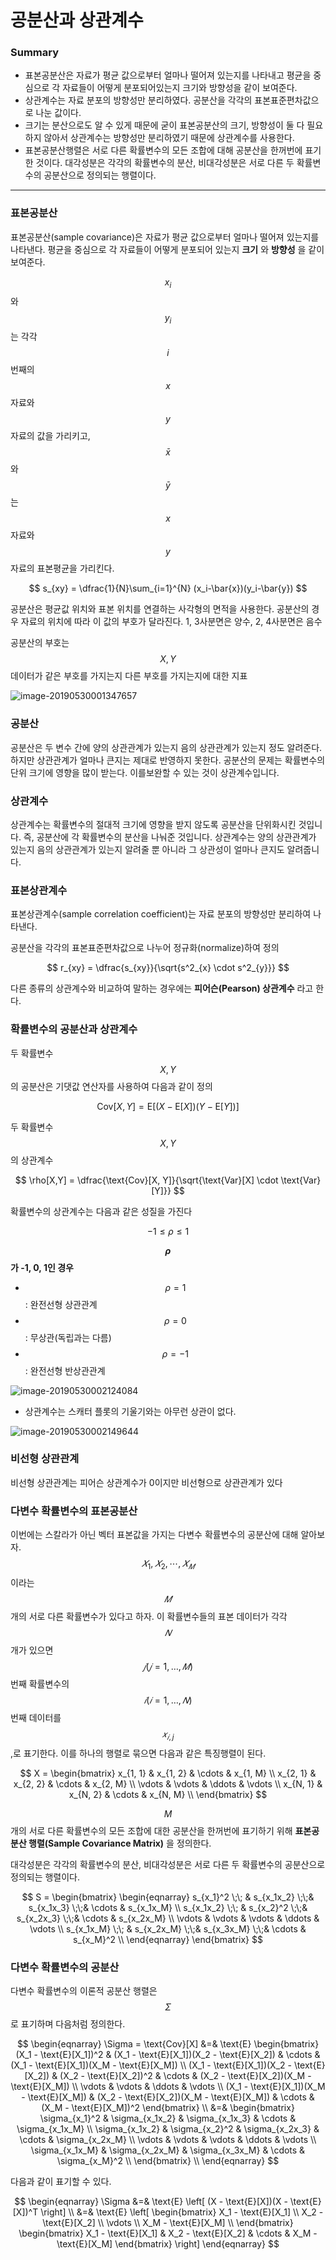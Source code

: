 <script> MathJax.Hub.Queue(["Typeset",MathJax.Hub]); </script>

# 공분산과 상관계수

### Summary

- 표본공분산은 자료가 평균 값으로부터 얼마나 떨어져 있는지를 나타내고 평균을 중심으로 각 자료들이 어떻게 분포되어있는지 크기와 방향성을 같이 보여준다. 
- 상관계수는 자료 분포의 방향성만 분리하였다. 공분산을 각각의 표본표준편차값으로 나눈 값이다. 
- 크기는 분산으로도 알 수 있게 때문에 굳이 표본공분산의 크기, 방향성이 둘 다 필요하지 않아서 상관계수는 방향성만 분리하였기 때문에 상관계수를 사용한다. 
- 표본공분산행렬은 서로 다른 확률변수의 모든 조합에 대해 공분산을 한꺼번에 표기한 것이다. 대각성분은 각각의 확률변수의 분산, 비대각성분은 서로 다른 두 확률변수의 공분산으로 정의되는 행렬이다.
_____________

### 표본공분산

표본공분산(sample covariance)은 자료가 평균 값으로부터 얼마나 떨어져 있는지를 나타낸다. 평균을 중심으로 각 자료들이 어떻게 분포되어 있는지 **크기** 와 **방향성** 을 같이 보여준다.

$$x_i$$ 와 $$y_i$$ 는 각각 $$i$$ 번째의 $$x$$ 자료와 $$y$$ 자료의 값을 가리키고, $$\bar x$$ 와 $$\bar y$$ 는 $$x$$ 자료와 $$y$$ 자료의 표본평균을 가리킨다. 

$$
s_{xy} = \dfrac{1}{N}\sum_{i=1}^{N} (x_i-\bar{x})(y_i-\bar{y})
$$

공분산은 평균값 위치와 표본 위치를 연결하는 사각형의 면적을 사용한다. 공분산의 경우 자료의 위치에 따라 이 값의 부호가 달라진다. 1, 3사분면은 양수, 2, 4사분면은 음수

공분산의 부호는 $$X, Y$$ 데이터가 같은 부호를 가지는지 다른 부호를 가지는지에 대한 지표

![image-20190530001347657](../../../resource/img/image-20190530001347657.png)

### 공분산
공분산은 두 변수 간에 양의 상관관계가 있는지 음의 상관관계가 있는지 정도 알려준다. 하지만 상관관계가 얼마나 큰지는 제대로 반영하지 못한다. 
공분산의 문제는 확률변수의 단위 크기에 영향을 많이 받는다. 이를보완할 수 있는 것이 상관계수입니다. 

### 상관계수
상관계수는 확률변수의 절대적 크기에 영향을 받지 않도록 공분산을 단위화시킨 것입니다. 즉, 공분산에 각 확률변수의 분산을 나눠준 것입니다. 
상관계수는 양의 상관관계가 있는지 음의 상관관계가 있는지 알려줄 뿐 아니라 그 상관성이 얼마나 큰지도 알려줍니다. 

### 표본상관계수

표본상관계수(sample correlation coefficient)는 자료 분포의 방향성만 분리하여 나타낸다. 

공분산을 각각의 표본표준편차값으로 나누어 정규화(normalize)하여 정의

$$
r_{xy} = \dfrac{s_{xy}}{\sqrt{s^2_{x} \cdot s^2_{y}}}
$$

다른 종류의 상관계수와 비교하여 말하는 경우에는 **피어슨(Pearson) 상관계수** 라고 한다.


### 확률변수의 공분산과 상관계수

두 확률변수 $$X , Y$$ 의 공분산은 기댓값 연산자를 사용하여 다음과 같이 정의

$$
\text{Cov}[X, Y] = \text{E}[(X - \text{E}[X])(Y - \text{E}[Y])]
$$

두 확률변수 $$X, Y$$ 의 상관계수

$$
\rho[X,Y] =  \dfrac{\text{Cov}[X, Y]}{\sqrt{\text{Var}[X] \cdot \text{Var}[Y]}}
$$

확률변수의 상관계수는 다음과 같은 성질을 가진다

$$
-1 \leq \rho \leq 1
$$

**$$\rho$$ 가 -1, 0, 1인 경우**

- $$\rho = 1$$ : 완전선형 상관관계
- $$\rho = 0 $$ : 무상관(독립과는 다름) 
- $$\rho = -1$$ : 완전선형 반상관관계 

![image-20190530002124084](../../../resource/img/image-20190530002124084.png)

- 상관계수는 스캐터 플롯의 기울기와는 아무런 상관이 없다.

![image-20190530002149644](../../../resource/img/image-20190530002149644.png)

### 비선형 상관관계

비선형 상관관계는 피어슨 상관계수가 0이지만 비선형으로 상관관계가 있다

### 다변수 확률변수의 표본공분산

이번에는 스칼라가 아닌 벡터 표본값을 가지는 다변수 확률변수의 공분산에 대해 알아보자. $$𝑋_1,𝑋_2,⋯,𝑋_𝑀$$이라는 $$𝑀$$개의 서로 다른 확률변수가 있다고 하자. 이 확률변수들의 표본 데이터가 각각 $$𝑁$$개가 있으면 $$𝑗(𝑗=1,…,𝑀)$$번째 확률변수의 $$𝑖(𝑖=1,…,𝑁)$$번째 데이터를 $$𝑥_{𝑖,j}$$,로 표기한다. 이를 하나의 행렬로 묶으면 다음과 같은 특징행렬이 된다.

$$
X = 
\begin{bmatrix}
x_{1, 1} & x_{1, 2} & \cdots   & x_{1, M} \\
x_{2, 1} & x_{2, 2} & \cdots   & x_{2, M} \\
\vdots   & \vdots   & \ddots   & \vdots   \\
x_{N, 1} & x_{N, 2} & \cdots   & x_{N, M} \\
\end{bmatrix}
$$

$$M$$ 개의 서로 다른 확률변수의 모든 조합에 대한 공분산을 한꺼번에 표기하기 위해 **표본공분산 행렬(Sample Covariance Matrix)** 을 정의한다. 

대각성분은 각각의 확률변수의 분산, 비대각성분은 서로 다른 두 확률변수의 공분산으로 정의되는 행렬이다.

$$
S =
\begin{bmatrix}
\begin{eqnarray}
s_{x_1}^2     \;\;  &  s_{x_1x_2} \;\;&  s_{x_1x_3} \;\;&  \cdots &  s_{x_1x_M} \\
s_{x_1x_2}   \;\;    &  s_{x_2}^2 \;\;&  s_{x_2x_3} \;\;&  \cdots &  s_{x_2x_M} \\
\vdots       &  \vdots &  \vdots &  \ddots &  \vdots \\
s_{x_1x_M}   \;\;    &  s_{x_2x_M} \;\;&  s_{x_3x_M} \;\;&  \cdots &  s_{x_M}^2 \\
\end{eqnarray}
\end{bmatrix}
$$

### 다변수 확률변수의 공분산

다변수 확률변수의 이론적 공분산 행렬은 $$\Sigma$$  로 표기하며 다음처럼 정의한다.

$$
\begin{eqnarray}
\Sigma = \text{Cov}[X] 
&=&
\text{E} 
\begin{bmatrix}
(X_1 - \text{E}[X_1])^2 & (X_1 - \text{E}[X_1])(X_2 - \text{E}[X_2]) & \cdots & (X_1 - \text{E}[X_1])(X_M - \text{E}[X_M]) \\
(X_1 - \text{E}[X_1])(X_2 - \text{E}[X_2]) & (X_2 - \text{E}[X_2])^2 & \cdots & (X_2 - \text{E}[X_2])(X_M - \text{E}[X_M]) \\
\vdots &  \vdots  & \ddots &  \vdots  \\
(X_1 - \text{E}[X_1])(X_M - \text{E}[X_M]) & (X_2 - \text{E}[X_2])(X_M - \text{E}[X_M]) & \cdots & (X_M - \text{E}[X_M])^2 \end{bmatrix}
\\
&=&
\begin{bmatrix}
\sigma_{x_1}^2  &  \sigma_{x_1x_2} &  \sigma_{x_1x_3} &  \cdots &  \sigma_{x_1x_M} \\
\sigma_{x_1x_2} &  \sigma_{x_2}^2  &  \sigma_{x_2x_3} &  \cdots &  \sigma_{x_2x_M} \\
\vdots          &  \vdots          &  \vdots          &  \ddots &  \vdots          \\
\sigma_{x_1x_M} &  \sigma_{x_2x_M} &  \sigma_{x_3x_M} &  \cdots &  \sigma_{x_M}^2 \\
\end{bmatrix} \\
\end{eqnarray}
$$

다음과 같이 표기할 수 있다.

$$
\begin{eqnarray}
\Sigma 
&=& \text{E} \left[ (X - \text{E}[X])(X - \text{E}[X])^T \right] \\
&=& \text{E} 
\left[ 
\begin{bmatrix}
X_1 - \text{E}[X_1] \\
X_2 - \text{E}[X_2] \\
\vdots \\
X_M - \text{E}[X_M] \\
\end{bmatrix}
\begin{bmatrix}
X_1 - \text{E}[X_1] &
X_2 - \text{E}[X_2] &
\cdots &
X_M - \text{E}[X_M]
\end{bmatrix}
\right]
\end{eqnarray}
$$

